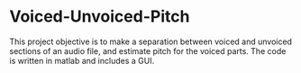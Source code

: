 # Voiced-Unvoiced-Pitch
This project objective is to make a separation between voiced and unvoiced sections of an audio file, and estimate pitch for the voiced parts. The code is written in matlab and includes a GUI.
